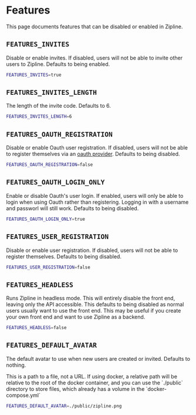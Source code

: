 # Features

This page documents features that can be disabled or enabled in Zipline.

## `FEATURES_INVITES`

Disable or enable invites. If disabled, users will not be able to invite other users to Zipline. Defaults to being enabled.

```bash
FEATURES_INVITES=true
```

## `FEATURES_INVITES_LENGTH`

The length of the invite code. Defaults to 6.

```bash
FEATURES_INVITES_LENGTH=6
```

## `FEATURES_OAUTH_REGISTRATION`

Disable or enable Oauth user registration. If disabled, users will not be able to register themselves via an [oauth provider](/docs/guides/oauth). Defaults to being disabled.

```bash
FEATURES_OAUTH_REGISTRATION=false
```

## `FEATURES_OAUTH_LOGIN_ONLY`

Enable or disable Oauth's user login. If enabled, users will only be able to login when using Oauth rather than registering. Logging in with a username and passworl will still work. Defaults to being disabled.

```bash
FEATURES_OAUTH_LOGIN_ONLY=true
```

## `FEATURES_USER_REGISTRATION`

Disable or enable user registration. If disabled, users will not be able to register themselves. Defaults to being disabled.

```bash
FEATURES_USER_REGISTRATION=false
```

## `FEATURES_HEADLESS`

Runs Zipline in headless mode. This will entirely disable the front end, leaving only the API accessible. This defaults to being disabled as normal users usually want to use the front end. This may be useful if you create your own front end and want to use Zipline as a backend.

```bash
FEATURES_HEADLESS=false
```

## `FEATURES_DEFAULT_AVATAR`

The default avatar to use when new users are created or invited. Defaults to nothing.

<Alert type="info">
This is a path to a file, not a URL. If using docker, a relative path will be relative to the root of the docker container, and you can use the `./public` directory to store files, which already has a volume in the `docker-compose.yml`
</Alert>

```bash
FEATURES_DEFAULT_AVATAR=./public/zipline.png
```
